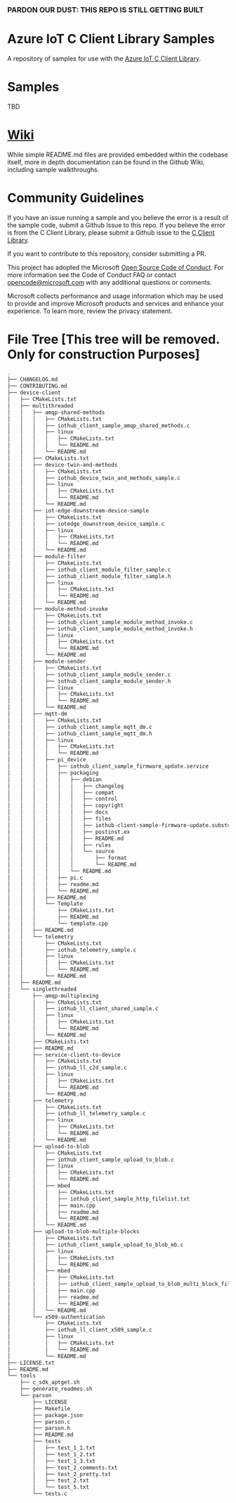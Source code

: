### PARDON OUR DUST: THIS REPO IS STILL GETTING BUILT
# Azure IoT C Client Library Samples

A repository of samples for use with the [Azure IoT C Client Library](https://github.com/Azure/azure-iot-sdk-c).

# Samples 

TBD


# [Wiki](https://github.com/Azure-Samples/azure-iot-samples-c/wiki)

While simple README.md files are provided embedded within the codebase itself, more in depth documentation can be found in the Github Wiki, including sample walkthroughs.

# Community Guidelines

If you have an issue running a sample and you believe the error is a result of the sample code, submit a Github Issue to this repo. If you believe the error is from the C Client Library, please submit a Github issue to the [C Client Library](https://github.com/Azure/azure-iot-sdk-c/issues/new/choose).

If you want to contribute to this repository, consider submitting a PR.

This project has adopted the Microsoft [Open Source Code of Conduct](https://opensource.microsoft.com/codeofconduct). For more information see the Code of Conduct FAQ or contact opencode@microsoft.com with any additional questions or comments.

Microsoft collects performance and usage information which may be used to provide and improve Microsoft products and services and enhance your experience. To learn more, review the privacy statement.

# File Tree [This tree will be removed. Only for construction Purposes]
```bash
.
├── CHANGELOG.md
├── CONTRIBUTING.md
├── device-client
│   ├── CMakeLists.txt
│   ├── multithreaded
│   │   ├── amqp-shared-methods
│   │   │   ├── CMakeLists.txt
│   │   │   ├── iothub_client_sample_amqp_shared_methods.c
│   │   │   ├── linux
│   │   │   │   ├── CMakeLists.txt
│   │   │   │   └── README.md
│   │   │   └── README.md
│   │   ├── CMakeLists.txt
│   │   ├── device-twin-and-methods
│   │   │   ├── CMakeLists.txt
│   │   │   ├── iothub_device_twin_and_methods_sample.c
│   │   │   ├── linux
│   │   │   │   ├── CMakeLists.txt
│   │   │   │   └── README.md
│   │   │   └── README.md
│   │   ├── iot-edge-downstream-device-sample
│   │   │   ├── CMakeLists.txt
│   │   │   ├── iotedge_downstream_device_sample.c
│   │   │   ├── linux
│   │   │   │   ├── CMakeLists.txt
│   │   │   │   └── README.md
│   │   │   └── README.md
│   │   ├── module-filter
│   │   │   ├── CMakeLists.txt
│   │   │   ├── iothub_client_module_filter_sample.c
│   │   │   ├── iothub_client_module_filter_sample.h
│   │   │   ├── linux
│   │   │   │   ├── CMakeLists.txt
│   │   │   │   └── README.md
│   │   │   └── README.md
│   │   ├── module-method-invoke
│   │   │   ├── CMakeLists.txt
│   │   │   ├── iothub_client_sample_module_method_invoke.c
│   │   │   ├── iothub_client_sample_module_method_invoke.h
│   │   │   ├── linux
│   │   │   │   ├── CMakeLists.txt
│   │   │   │   └── README.md
│   │   │   └── README.md
│   │   ├── module-sender
│   │   │   ├── CMakeLists.txt
│   │   │   ├── iothub_client_sample_module_sender.c
│   │   │   ├── iothub_client_sample_module_sender.h
│   │   │   ├── linux
│   │   │   │   ├── CMakeLists.txt
│   │   │   │   └── README.md
│   │   │   └── README.md
│   │   ├── mqtt-dm
│   │   │   ├── CMakeLists.txt
│   │   │   ├── iothub_client_sample_mqtt_dm.c
│   │   │   ├── iothub_client_sample_mqtt_dm.h
│   │   │   ├── linux
│   │   │   │   ├── CMakeLists.txt
│   │   │   │   └── README.md
│   │   │   ├── pi_device
│   │   │   │   ├── iothub_client_sample_firmware_update.service
│   │   │   │   ├── packaging
│   │   │   │   │   ├── debian
│   │   │   │   │   │   ├── changelog
│   │   │   │   │   │   ├── compat
│   │   │   │   │   │   ├── control
│   │   │   │   │   │   ├── copyright
│   │   │   │   │   │   ├── docs
│   │   │   │   │   │   ├── files
│   │   │   │   │   │   ├── iothub-client-sample-firmware-update.substvars
│   │   │   │   │   │   ├── postinst.ex
│   │   │   │   │   │   ├── README.md
│   │   │   │   │   │   ├── rules
│   │   │   │   │   │   └── source
│   │   │   │   │   │       ├── format
│   │   │   │   │   │       └── README.md
│   │   │   │   │   └── README.md
│   │   │   │   ├── pi.c
│   │   │   │   ├── readme.md
│   │   │   │   └── README.md
│   │   │   ├── README.md
│   │   │   └── Template
│   │   │       ├── CMakeLists.txt
│   │   │       ├── README.md
│   │   │       └── template.cpp
│   │   ├── README.md
│   │   └── telemetry
│   │       ├── CMakeLists.txt
│   │       ├── iothub_telemetry_sample.c
│   │       ├── linux
│   │       │   ├── CMakeLists.txt
│   │       │   └── README.md
│   │       └── README.md
│   ├── README.md
│   └── singlethreaded
│       ├── amqp-multiplexing
│       │   ├── CMakeLists.txt
│       │   ├── iothub_ll_client_shared_sample.c
│       │   ├── linux
│       │   │   ├── CMakeLists.txt
│       │   │   └── README.md
│       │   └── README.md
│       ├── CMakeLists.txt
│       ├── README.md
│       ├── service-client-to-device
│       │   ├── CMakeLists.txt
│       │   ├── iothub_ll_c2d_sample.c
│       │   ├── linux
│       │   │   ├── CMakeLists.txt
│       │   │   └── README.md
│       │   └── README.md
│       ├── telemetry
│       │   ├── CMakeLists.txt
│       │   ├── iothub_ll_telemetry_sample.c
│       │   ├── linux
│       │   │   ├── CMakeLists.txt
│       │   │   └── README.md
│       │   └── README.md
│       ├── upload-to-blob
│       │   ├── CMakeLists.txt
│       │   ├── iothub_client_sample_upload_to_blob.c
│       │   ├── linux
│       │   │   ├── CMakeLists.txt
│       │   │   └── README.md
│       │   ├── mbed
│       │   │   ├── CMakeLists.txt
│       │   │   ├── iothub_client_sample_http_filelist.txt
│       │   │   ├── main.cpp
│       │   │   ├── readme.md
│       │   │   └── README.md
│       │   └── README.md
│       ├── upload-to-blob-multiple-blocks
│       │   ├── CMakeLists.txt
│       │   ├── iothub_client_sample_upload_to_blob_mb.c
│       │   ├── linux
│       │   │   ├── CMakeLists.txt
│       │   │   └── README.md
│       │   ├── mbed
│       │   │   ├── CMakeLists.txt
│       │   │   ├── iothub_client_sample_upload_to_blob_multi_block_filelist.txt
│       │   │   ├── main.cpp
│       │   │   ├── readme.md
│       │   │   └── README.md
│       │   └── README.md
│       └── x509-authentication
│           ├── CMakeLists.txt
│           ├── iothub_ll_client_x509_sample.c
│           ├── linux
│           │   ├── CMakeLists.txt
│           │   └── README.md
│           └── README.md
├── LICENSE.txt
├── README.md
└── tools
    ├── c_sdk_aptget.sh
    ├── generate_readmes.sh
    └── parson
        ├── LICENSE
        ├── Makefile
        ├── package.json
        ├── parson.c
        ├── parson.h
        ├── README.md
        ├── tests
        │   ├── test_1_1.txt
        │   ├── test_1_2.txt
        │   ├── test_1_3.txt
        │   ├── test_2_comments.txt
        │   ├── test_2_pretty.txt
        │   ├── test_2.txt
        │   └── test_5.txt
        └── tests.c

```
